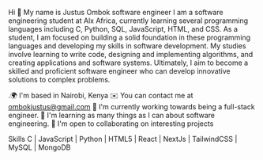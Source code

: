 Hi 👋 My name is Justus Ombok
software engineer
I am a software engineering student at Alx Africa, currently learning several programming languages including C, Python, SQL, JavaScript, HTML, and CSS. As a student, I am focused on building a solid foundation in these programming languages and developing my skills in software development. My studies involve learning to write code, designing and implementing algorithms, and creating applications and software systems. Ultimately, I aim to become a skilled and proficient software engineer who can develop innovative solutions to complex problems.

.🌍  I'm based in Nairobi, Kenya
✉️  You can contact me at ombokjustus@gmail.com
🚀  I'm currently working towards being a full-stack engineer.
🧠  I'm learning as many things as I can about software engineering.
🤝  I'm open to collaborating on interesting projects


Skills
C | JavaScript | Python | HTML5 | React | NextJs | TailwindCSS | MySQL | MongoDB

